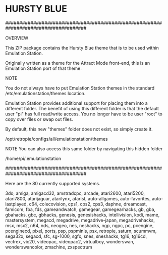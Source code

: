 # HURSTY BLUE

#####################################################################################

OVERVIEW

This ZIP package contains the Hursty Blue theme that is to be used within Emulation Station.

Originally written as a theme for the Attract Mode front-end, this is an Emulation Station port of that theme.

NOTE

You do not always have to put Emulation Station themes in the standard /etc/emulationstation/themes location.

Emulation Station provides additional support for placing them into a different folder. The benefit of using this different folder is that the default user "pi" has full read/write access. You no longer have to be user "root" to copy over files or swap out files.

By default, this new "themes" folder does not exist, so simply create it.

/opt/retropie/configs/all/emulationstation/themes

NOTE You can also access this same folder by navigating this hidden folder

/home/pi/.emulationstation

#####################################################################################

Here are the 80 currently supported systems.

3do, amiga, amigacd32, amstradcpc, arcade, atari2600, atari5200, atari7800, atarijaguar, atarilynx, atarist, auto-allgames, auto-favorites, auto-lastplayed, c64, colecovision, cps1, cps2, cps3, daphne, dreamcast, famicom, fba, fds, gameandwatch, gamegear, gamegearhacks, gb, gba, gbahacks, gbc, gbhacks, genesis, genesishacks, intellivision, kodi, mame, mastersystem, megacd, megadrive, megadrive-japan, megadrivehacks, msx, msx2, n64, nds, neogeo, nes, neshacks, ngp, ngpc, pc, pcengine, pcenginecd, pixel, ports, psp, pspminis, psx, retropie, saturn, scummvm, sega32x, segacd, sfc, sg-1000, sgfx, snes, sneshacks, tg16, tg16cd, vectrex, vic20, videopac, videopac2, virtualboy, wonderswan, wonderswancolor, zmachine, zxspectrum
